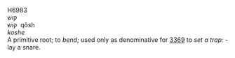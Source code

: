 <body>
  <p>H6983<br>  קושׁ  <br> קוֹשׁ  ‎  qôsh  <br><i>koshe </i><br>A primitive root; to <i>bend</i>; used only as denominative for <a href="h3369.htm">3369</a>  to <i>set</i> <i>a</i> <i>trap: - </i>lay a snare.<br></p>
 </body>